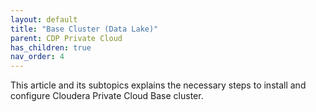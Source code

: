 ```yaml
---
layout: default
title: "Base Cluster (Data Lake)"
parent: CDP Private Cloud
has_children: true
nav_order: 4
---
```


This article and its subtopics explains the necessary steps to install and configure Cloudera Private Cloud Base cluster.